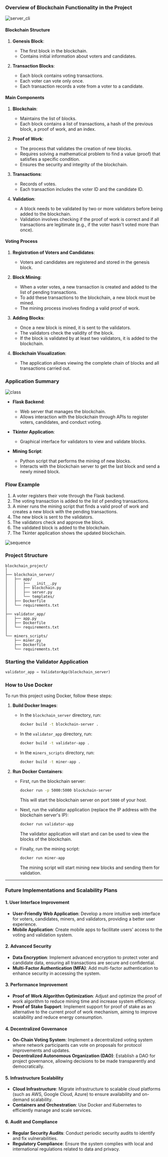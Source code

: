 ### Overview of Blockchain Functionality in the Project

![server_cli](https://github.com/Jerry-523/ChainVote/assets/92488227/4843328d-8a75-461e-9d8b-f7cec9215423)


#### Blockchain Structure

1. **Genesis Block**:
   - The first block in the blockchain.
   - Contains initial information about voters and candidates.

2. **Transaction Blocks**:
   - Each block contains voting transactions.
   - Each voter can vote only once.
   - Each transaction records a vote from a voter to a candidate.

#### Main Components

1. **Blockchain**:
   - Maintains the list of blocks.
   - Each block contains a list of transactions, a hash of the previous block, a proof of work, and an index.

2. **Proof of Work**:
   - The process that validates the creation of new blocks.
   - Requires solving a mathematical problem to find a value (proof) that satisfies a specific condition.
   - Ensures the security and integrity of the blockchain.

3. **Transactions**:
   - Records of votes.
   - Each transaction includes the voter ID and the candidate ID.

4. **Validation**:
   - A block needs to be validated by two or more validators before being added to the blockchain.
   - Validation involves checking if the proof of work is correct and if all transactions are legitimate (e.g., if the voter hasn't voted more than once).

#### Voting Process

1. **Registration of Voters and Candidates**:
   - Voters and candidates are registered and stored in the genesis block.

2. **Block Mining**:
   - When a voter votes, a new transaction is created and added to the list of pending transactions.
   - To add these transactions to the blockchain, a new block must be mined.
   - The mining process involves finding a valid proof of work.

3. **Adding Blocks**:
   - Once a new block is mined, it is sent to the validators.
   - The validators check the validity of the block.
   - If the block is validated by at least two validators, it is added to the blockchain.

4. **Blockchain Visualization**:
   - The application allows viewing the complete chain of blocks and all transactions carried out.

### Application Summary

![class](https://github.com/Jerry-523/ChainVote/assets/92488227/7a215fde-9a10-4682-bd24-c2432a6b9fea)


- **Flask Backend**:
  - Web server that manages the blockchain.
  - Allows interaction with the blockchain through APIs to register voters, candidates, and conduct voting.

- **Tkinter Application**:
  - Graphical interface for validators to view and validate blocks.

- **Mining Script**:
  - Python script that performs the mining of new blocks.
  - Interacts with the blockchain server to get the last block and send a newly mined block.

### Flow Example

1. A voter registers their vote through the Flask backend.
2. The voting transaction is added to the list of pending transactions.
3. A miner runs the mining script that finds a valid proof of work and creates a new block with the pending transactions.
4. The new block is sent to the validators.
5. The validators check and approve the block.
6. The validated block is added to the blockchain.
7. The Tkinter application shows the updated blockchain.

   
![sequence](https://github.com/Jerry-523/ChainVote/assets/92488227/4f694f6e-6bae-4808-8943-b3a8900dac0e)


### Project Structure

```
blockchain_project/
│
├── blockchain_server/
│   ├── app/
│   │   ├── __init__.py
│   │   ├── blockchain.py
│   │   ├── server.py
│   │   └── templates/
│   ├── Dockerfile
│   └── requirements.txt
│
├── validator_app/
│   ├── app.py
│   ├── Dockerfile
│   └── requirements.txt
│
└── miners_scripts/
    ├── miner.py
    ├── Dockerfile
    └── requirements.txt
```

### Starting the Validator Application

```python
validator_app = ValidatorApp(blockchain_server)
```

### How to Use Docker

To run this project using Docker, follow these steps:

1. **Build Docker Images**:
   - In the `blockchain_server` directory, run:
     ```sh
     docker build -t blockchain-server .
     ```
   - In the `validator_app` directory, run:
     ```sh
     docker build -t validator-app .
     ```
   - In the `miners_scripts` directory, run:
     ```sh
     docker build -t miner-app .
     ```

2. **Run Docker Containers**:
   - First, run the blockchain server:
     ```sh
     docker run -p 5000:5000 blockchain-server
     ```
     This will start the blockchain server on port `5000` of your host.

   - Next, run the validator application (replace the IP address with the blockchain server's IP):
     ```sh
     docker run validator-app
     ```
     The validator application will start and can be used to view the blocks of the blockchain.

   - Finally, run the mining script:
     ```sh
     docker run miner-app
     ```
     The mining script will start mining new blocks and sending them for validation.

---

### Future Implementations and Scalability Plans

#### 1. **User Interface Improvement**
   - **User-Friendly Web Application**: Develop a more intuitive web interface for voters, candidates, miners, and validators, providing a better user experience.
   - **Mobile Application**: Create mobile apps to facilitate users' access to the voting and validation system.

#### 2. **Advanced Security**
   - **Data Encryption**: Implement advanced encryption to protect voter and candidate data, ensuring all transactions are secure and confidential.
   - **Multi-Factor Authentication (MFA)**: Add multi-factor authentication to enhance security in accessing the system.

#### 3. **Performance Improvement**
   - **Proof of Work Algorithm Optimization**: Adjust and optimize the proof of work algorithm to reduce mining time and increase system efficiency.
   - **Proof of Stake Support**: Implement support for proof of stake as an alternative to the current proof of work mechanism, aiming to improve scalability and reduce energy consumption.

#### 4. **Decentralized Governance**
   - **On-Chain Voting System**: Implement a decentralized voting system where network participants can vote on proposals for protocol improvements and updates.
   - **Decentralized Autonomous Organization (DAO)**: Establish a DAO for project governance, allowing decisions to be made transparently and democratically.

#### 5. **Infrastructure Scalability**
   - **Cloud Infrastructure**: Migrate infrastructure to scalable cloud platforms (such as AWS, Google Cloud, Azure) to ensure availability and on-demand scalability.
   - **Containers and Orchestration**: Use Docker and Kubernetes to efficiently manage and scale services.

#### 6. **Audit and Compliance**
   - **Regular Security Audits**: Conduct periodic security audits to identify and fix vulnerabilities.
   - **Regulatory Compliance**: Ensure the system complies with local and international regulations related to data and privacy.
